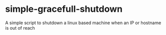 # simple-gracefull-shutdown
A simple script to shutdown a linux based machine when an IP or hostname is out of reach

